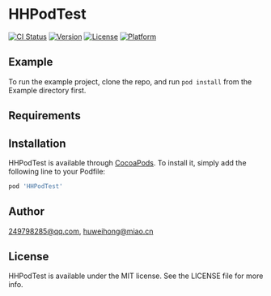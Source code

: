 # HHPodTest

[![CI Status](https://img.shields.io/travis/249798285@qq.com/HHPodTest.svg?style=flat)](https://travis-ci.org/249798285@qq.com/HHPodTest)
[![Version](https://img.shields.io/cocoapods/v/HHPodTest.svg?style=flat)](https://cocoapods.org/pods/HHPodTest)
[![License](https://img.shields.io/cocoapods/l/HHPodTest.svg?style=flat)](https://cocoapods.org/pods/HHPodTest)
[![Platform](https://img.shields.io/cocoapods/p/HHPodTest.svg?style=flat)](https://cocoapods.org/pods/HHPodTest)

## Example

To run the example project, clone the repo, and run `pod install` from the Example directory first.

## Requirements

## Installation

HHPodTest is available through [CocoaPods](https://cocoapods.org). To install
it, simply add the following line to your Podfile:

```ruby
pod 'HHPodTest'
```

## Author

249798285@qq.com, huweihong@miao.cn

## License

HHPodTest is available under the MIT license. See the LICENSE file for more info.
